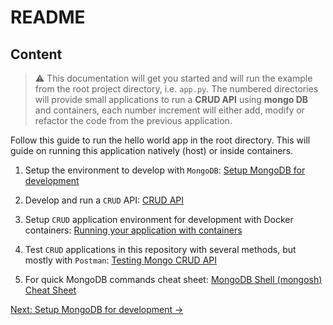 # README

## Content

> :warning: This documentation will get you started and will run the example from the root project directory, i.e. `app.py`. The numbered directories will provide small applications to run a **CRUD API** using **mongo DB** and containers, each number increment will either add, modify or refactor the code from the previous application. 

Follow this guide to run the hello world app in the root directory. This will guide on running this application natively (host) or inside containers.

1. Setup the environment to develop with `MongoDB`: [Setup MongoDB for development](./docs/MONGO.md)

2. Develop and run a `CRUD` API: [CRUD API](./docs/API.md)

3. Setup `CRUD` application environment for development with Docker containers: [Running your application with containers](./docs/DOCKER.md)

4. Test `CRUD` applications in this repository with several methods, but mostly with `Postman`: [Testing Mongo CRUD API](./docs/TESTING.md) 

5. For quick MongoDB commands cheat sheet: [MongoDB Shell (mongosh) Cheat Sheet](./docs/MONGOSH.md)
 
[Next: Setup MongoDB for development →](./docs/MONGO.md)
